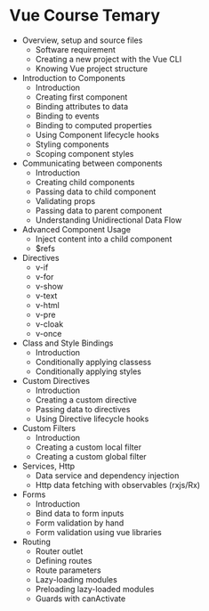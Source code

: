 # Vue Course Temary

* Overview, setup and source files
	* Software requirement
	* Creating a new project with the Vue CLI
	* Knowing Vue project structure
* Introduction to Components
	* Introduction
	* Creating first component
	* Binding attributes to data
	* Binding to events
	* Binding to computed properties
	* Using Component lifecycle hooks
	* Styling components
	* Scoping component styles
* Communicating between components
	* Introduction
	* Creating child components
	* Passing data to child component
	* Validating props
	* Passing data to parent component
	* Understanding Unidirectional Data Flow
* Advanced Component Usage
	* Inject content into a child component
	* $refs
* Directives
	* v-if
	* v-for
	* v-show
	* v-text
	* v-html
	* v-pre
	* v-cloak
	* v-once
* Class and Style Bindings
	* Introduction
	* Conditionally applying classess
	* Conditionally applying styles
* Custom Directives
	* Introduction
	* Creating a custom directive
	* Passing data to directives
	* Using Directive lifecycle hooks
* Custom Filters
	* Introduction
	* Creating a custom local filter
	* Creating a custom global filter
* Services, Http
	* Data service and dependency injection
	* Http data fetching with observables (rxjs/Rx)
* Forms
	* Introduction
	* Bind data to form inputs
	* Form validation by hand
	* Form validation using vue libraries
* Routing
	* Router outlet
	* Defining routes
	* Route parameters
	* Lazy-loading modules
	* Preloading lazy-loaded modules
	* Guards with canActivate
